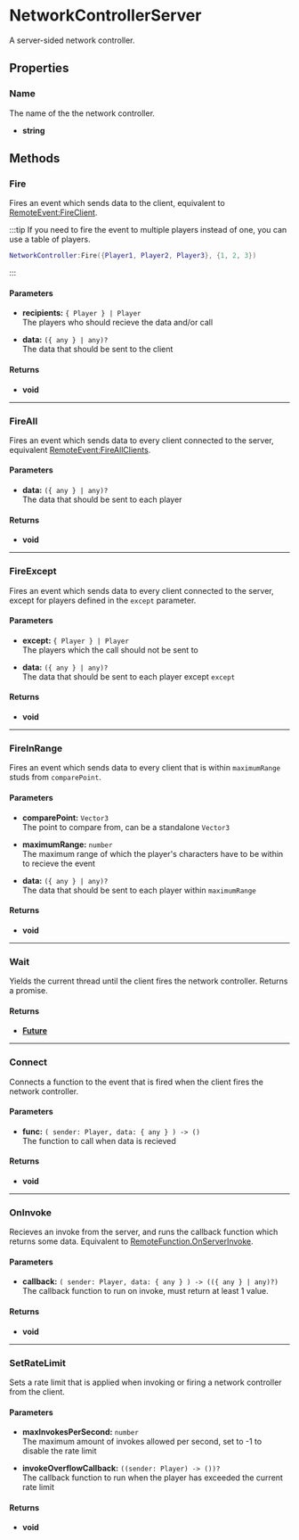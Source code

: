 # NetworkControllerServer <Badge type="danger" text="server" />

A server-sided network controller.

## Properties

### Name <Badge type="tip" text="read only" />

The name of the the network controller.

* **string**

## Methods

### Fire

Fires an event which sends data to the client, equivalent to [RemoteEvent:FireClient](https://create.roblox.com/docs/reference/engine/classes/RemoteEvent#FireClient).

:::tip
If you need to fire the event to multiple players instead of one, you can use a table of players.

```lua
NetworkController:Fire({Player1, Player2, Player3}, {1, 2, 3})
```
:::

#### Parameters

* **recipients:** `{ Player } | Player`\
The players who should recieve the data and/or call

* **data:** `({ any } | any)?`\
The data that should be sent to the client

#### Returns

* **void**

---

### FireAll

Fires an event which sends data to every client connected to the server, equivalent [RemoteEvent:FireAllClients](https://create.roblox.com/docs/reference/engine/classes/RemoteEvent#FireAllClients).

#### Parameters

* **data:** `({ any } | any)?`\
The data that should be sent to each player

#### Returns

* **void**

---

### FireExcept

Fires an event which sends data to every client connected to the server, except for players defined in the `except` parameter.

#### Parameters

* **except:** `{ Player } | Player`\
The players which the call should not be sent to

* **data:** `({ any } | any)?`\
The data that should be sent to each player except `except`

#### Returns

* **void**

---

### FireInRange

Fires an event which sends data to every client that is within `maximumRange` studs from `comparePoint`.

#### Parameters

* **comparePoint:** `Vector3`\
The point to compare from, can be a standalone `Vector3`

* **maximumRange:** `number`\
The maximum range of which the player's characters have to be within to recieve the event

* **data:** `({ any } | any)?`\
The data that should be sent to each player within `maximumRange`

#### Returns

* **void**

---

### Wait

Yields the current thread until the client fires the network controller. Returns a promise.

#### Returns

* **[Future](https://util.redblox.dev/future.html#methods)**

---

### Connect

Connects a function to the event that is fired when the client fires the network controller.

#### Parameters

* **func:** `( sender: Player, data: { any } ) -> ()`\
The function to call when data is recieved

#### Returns

* **void**

---

### OnInvoke

Recieves an invoke from the server, and runs the callback function which returns some data. Equivalent to [RemoteFunction.OnServerInvoke](https://create.roblox.com/docs/reference/engine/classes/RemoteFunction#OnServerInvoke).

#### Parameters

* **callback:** `( sender: Player, data: { any } ) -> (({ any } | any)?)`\
The callback function to run on invoke, must return at least 1 value.

#### Returns

* **void**

---

### SetRateLimit

Sets a rate limit that is applied when invoking or firing a network controller from the client.

#### Parameters

* **maxInvokesPerSecond:** `number`\
The maximum amount of invokes allowed per second, set to -1 to disable the rate limit

* **invokeOverflowCallback:** `((sender: Player) -> ())?`\
The callback function to run when the player has exceeded the current rate limit

#### Returns

* **void**